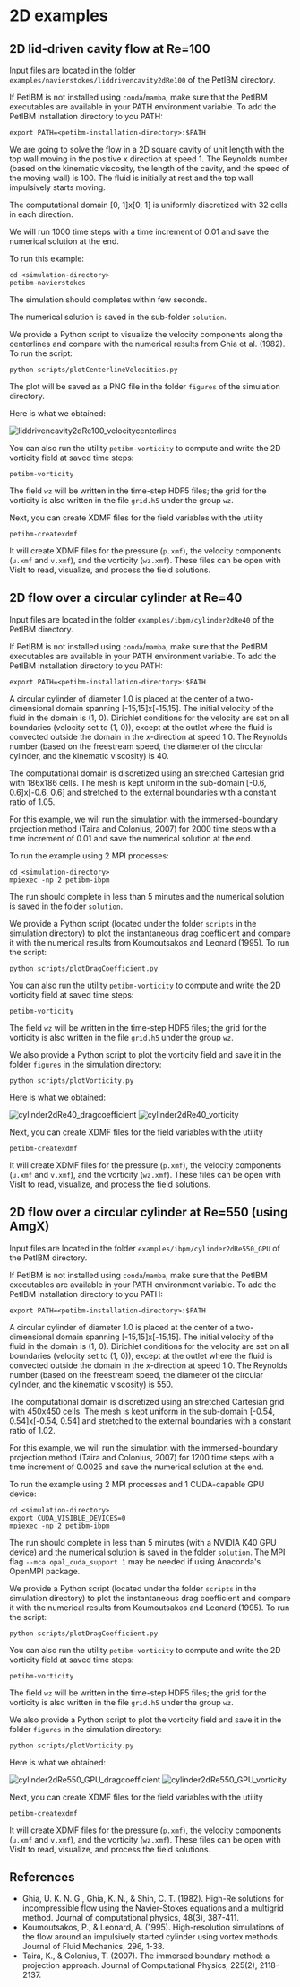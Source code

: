 # 2D examples

## 2D lid-driven cavity flow at Re=100

Input files are located in the folder `examples/navierstokes/liddrivencavity2dRe100` of the PetIBM directory.

If PetIBM is not installed using `conda`/`mamba`, make sure that the PetIBM executables are available in your PATH environment variable.
To add the PetIBM installation directory to you PATH:

    export PATH=<petibm-installation-directory>:$PATH

We are going to solve the flow in a 2D square cavity of unit length with the top wall moving in the positive x direction at speed 1.
The Reynolds number (based on the kinematic viscosity, the length of the cavity, and the speed of the moving wall) is 100.
The fluid is initially at rest and the top wall impulsively starts moving.

The computational domain [0, 1]x[0, 1] is uniformly discretized with 32 cells in each direction.

We will run 1000 time steps with a time increment of 0.01 and save the numerical solution at the end.

To run this example:

    cd <simulation-directory>
    petibm-navierstokes

The simulation should completes within few seconds.

The numerical solution is saved in the sub-folder `solution`.

We provide a Python script to visualize the velocity components along the centerlines and compare with the numerical results from Ghia et al. (1982).
To run the script:

    python scripts/plotCenterlineVelocities.py

The plot will be saved as a PNG file in the folder `figures` of the simulation directory.

Here is what we obtained:

![liddrivencavity2dRe100_velocitycenterlines](./images/liddrivencavity2dRe100_velocitycenterlines.png)

You can also run the utility `petibm-vorticity` to compute and write the 2D vorticity field at saved time steps:

    petibm-vorticity

The field `wz` will be written in the time-step HDF5 files; the grid for the vorticity is also written in the file `grid.h5` under the group `wz`.

Next, you can create XDMF files for the field variables with the utility

    petibm-createxdmf

It will create XDMF files for the pressure (`p.xmf`), the velocity components (`u.xmf` and `v.xmf`), and the vorticity (`wz.xmf`).
These files can be open with VisIt to read, visualize, and process the field solutions.


## 2D flow over a circular cylinder at Re=40

Input files are located in the folder `examples/ibpm/cylinder2dRe40` of the PetIBM directory.

If PetIBM is not installed using `conda`/`mamba`, make sure that the PetIBM executables are available in your PATH environment variable.
To add the PetIBM installation directory to you PATH:

    export PATH=<petibm-installation-directory>:$PATH

A circular cylinder of diameter 1.0 is placed at the center of a two-dimensional domain spanning [-15,15]x[-15,15].
The initial velocity of the fluid in the domain is (1, 0).
Dirichlet conditions for the velocity are set on all boundaries (velocity set to (1, 0)), except at the outlet where the fluid is convected outside the domain in the x-direction at speed 1.0.
The Reynolds number (based on the freestream speed, the diameter of the circular cylinder, and the kinematic viscosity) is 40.

The computational domain is discretized using an stretched Cartesian grid with 186x186 cells.
The mesh is kept uniform in the sub-domain [-0.6, 0.6]x[-0.6, 0.6] and stretched to the external boundaries with a constant ratio of 1.05.

For this example, we will run the simulation with the immersed-boundary projection method (Taira and Colonius, 2007) for 2000 time steps with a time increment of 0.01 and save the numerical solution at the end.

To run the example using 2 MPI processes:

    cd <simulation-directory>
    mpiexec -np 2 petibm-ibpm

The run should complete in less than 5 minutes and the numerical solution is saved in the folder `solution`.

We provide a Python script (located under the folder `scripts` in the simulation directory) to plot the instantaneous drag coefficient and compare it with the numerical results from Koumoutsakos and Leonard (1995).
To run the script:

    python scripts/plotDragCoefficient.py

You can also run the utility `petibm-vorticity` to compute and write the 2D vorticity field at saved time steps:

    petibm-vorticity

The field `wz` will be written in the time-step HDF5 files; the grid for the vorticity is also written in the file `grid.h5` under the group `wz`.

We also provide a Python script to plot the vorticity field and save it in the folder `figures` in the simulation directory:

    python scripts/plotVorticity.py

Here is what we obtained:

![cylinder2dRe40_dragcoefficient](./images/cylinder2dRe40_dragcoefficient.png)
![cylinder2dRe40_vorticity](./images/cylinder2dRe40_vorticity.png)

Next, you can create XDMF files for the field variables with the utility

    petibm-createxdmf

It will create XDMF files for the pressure (`p.xmf`), the velocity components (`u.xmf` and `v.xmf`), and the vorticity (`wz.xmf`).
These files can be open with VisIt to read, visualize, and process the field solutions.


## 2D flow over a circular cylinder at Re=550 (using AmgX)

Input files are located in the folder `examples/ibpm/cylinder2dRe550_GPU` of the PetIBM directory.

If PetIBM is not installed using `conda`/`mamba`, make sure that the PetIBM executables are available in your PATH environment variable.
To add the PetIBM installation directory to you PATH:

    export PATH=<petibm-installation-directory>:$PATH

A circular cylinder of diameter 1.0 is placed at the center of a two-dimensional domain spanning [-15,15]x[-15,15].
The initial velocity of the fluid in the domain is (1, 0).
Dirichlet conditions for the velocity are set on all boundaries (velocity set to (1, 0)), except at the outlet where the fluid is convected outside the domain in the x-direction at speed 1.0.
The Reynolds number (based on the freestream speed, the diameter of the circular cylinder, and the kinematic viscosity) is 550.

The computational domain is discretized using an stretched Cartesian grid with 450x450 cells.
The mesh is kept uniform in the sub-domain [-0.54, 0.54]x[-0.54, 0.54] and stretched to the external boundaries with a constant ratio of 1.02.

For this example, we will run the simulation with the immersed-boundary projection method (Taira and Colonius, 2007) for 1200 time steps with a time increment of 0.0025 and save the numerical solution at the end.

To run the example using 2 MPI processes and 1 CUDA-capable GPU device:

    cd <simulation-directory>
    export CUDA_VISIBLE_DEVICES=0
    mpiexec -np 2 petibm-ibpm

The run should complete in less than 5 minutes (with a NVIDIA K40 GPU device) and the numerical solution is saved in the folder `solution`.
The MPI flag `--mca opal_cuda_support 1` may be needed if using Anaconda's OpenMPI package.

We provide a Python script (located under the folder `scripts` in the simulation directory) to plot the instantaneous drag coefficient and compare it with the numerical results from Koumoutsakos and Leonard (1995).
To run the script:

    python scripts/plotDragCoefficient.py

You can also run the utility `petibm-vorticity` to compute and write the 2D vorticity field at saved time steps:

    petibm-vorticity

The field `wz` will be written in the time-step HDF5 files; the grid for the vorticity is also written in the file `grid.h5` under the group `wz`.

We also provide a Python script to plot the vorticity field and save it in the folder `figures` in the simulation directory:

    python scripts/plotVorticity.py

Here is what we obtained:

![cylinder2dRe550_GPU_dragcoefficient](./images/cylinder2dRe550_GPU_dragcoefficient.png)
![cylinder2dRe550_GPU_vorticity](./images/cylinder2dRe550_GPU_vorticity.png)

Next, you can create XDMF files for the field variables with the utility

    petibm-createxdmf

It will create XDMF files for the pressure (`p.xmf`), the velocity components (`u.xmf` and `v.xmf`), and the vorticity (`wz.xmf`).
These files can be open with VisIt to read, visualize, and process the field solutions.


## References

* Ghia, U. K. N. G., Ghia, K. N., & Shin, C. T. (1982). High-Re solutions for incompressible flow using the Navier-Stokes equations and a multigrid method. Journal of computational physics, 48(3), 387-411.
* Koumoutsakos, P., & Leonard, A. (1995). High-resolution simulations of the flow around an impulsively started cylinder using vortex methods. Journal of Fluid Mechanics, 296, 1-38.
* Taira, K., & Colonius, T. (2007). The immersed boundary method: a projection approach. Journal of Computational Physics, 225(2), 2118-2137.
